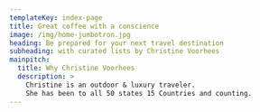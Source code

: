 ```yaml
---
templateKey: index-page
title: Great coffee with a conscience
image: /img/home-jumbotron.jpg
heading: Be prepared for your next travel destination
subheading: with curated lists by Christine Voorhees
mainpitch:
  title: Why Christine Voorhees
  description: >
    Christine is an outdoor & luxury traveler.
    She has been to all 50 states 15 Countries and counting.
---
```

